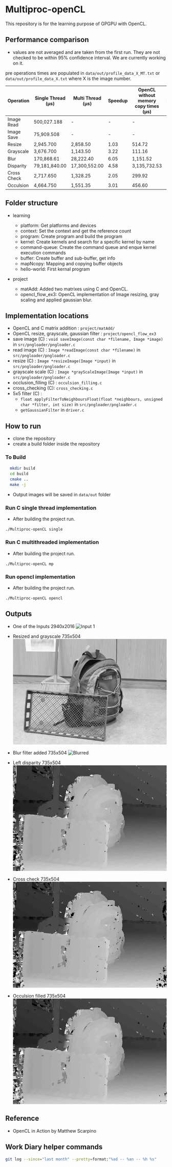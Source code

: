 # Multiproc-openCL

This repository is for the learning purpose of GPGPU with OpenCL.

## Performance comparison

-   values are not averaged and are taken from the first run. They are not checked to be within 95% confidence interval.
    We are currently working on it.

pre operations times are populated in `data/out/profile_data_X_MT.txt` or `data/out/profile_data_X.txt` where X is the image number.

| Operation   | Single Thread (μs) | Multi Thread (μs) | Speedup | OpenCL without memory copy times (μs) | Speedup |
| ----------- | ------------------ | ----------------- | ------- | ------------------------------------- | ------- |
| Image Read  | 500,027.188        | -                 | -       | -                                     | -       |
| Image Save  | 75,909.508         | -                 | -       | -                                     | -       |
| Resize      | 2,945.700          | 2,858.50          | 1.03    | 514.72                                | 5.7     |
| Grayscale   | 3,676.700          | 1,143.50          | 3.22    | 111.16                                | 33.1    |
| Blur        | 170,868.61         | 28,222.40         | 6.05    | 1,151.52                              | 148.4   |
| Disparity   | 79,181,840.00      | 17,300,552.00     | 4.58    | 3,135,732.53                          | 25.3    |
| Cross Check | 2,717.650          | 1,328.25          | 2.05    | 299.92                                | 9.1     |
| Occulsion   | 4,664.750          | 1,551.35          | 3.01    | 456.60                                | 10.2    |

## Folder structure

-   learning

    -   platform: Get platforms and devices
    -   context: Set the context and get the reference count
    -   program: Create program and build the program
    -   kernel: Create kernels and search for a specific kernel by name
    -   command-queue: Create the command queue and enque kernel execution commands
    -   buffer: Create buffer and sub-buffer, get info
    -   mapNcopy: Mapping and copying buffer objects
    -   hello-world: First kernal program

-   project
    -   matAdd: Added two matrixes using C and OpenCL.
    -   opencl_flow_ex3: OpenCL implementation of Image resizing, gray scaling and applied gaussian blur.

## Implementation locations

-   OpenCL and C matrix addition : `project/matAdd/`
-   OpenCL resize, grayscale, gaussian filter : `project/opencl_flow_ex3`
-   save image (C) : `void saveImage(const char *filename, Image *image)` in `src/pngloader/pngloader.c`
-   read image (C) : `Image *readImage(const char *filename)` in `src/pngloader/pngloader.c`
-   resize (C) : `Image *resizeImage(Image *input)` in `src/pngloader/pngloader.c`
-   grayscale scale (C) : `Image *grayScaleImage(Image *input)` in `src/pngloader/pngloader.c`
-   occlusion_filling (C) : `occulsion_filling.c`
-   cross_checking (C): `cross_checking.c`
-   5x5 filter (C) :
    -   `float applyFilterToNeighboursFloat(float *neighbours, unsigned char *filter, int size)` in `src/pngloader/pngloader.c`
    -   `getGaussianFilter` in `driver.c`

## How to run

-   clone the repository
-   create a build folder inside the repository

### To Build

```bash
  mkdir build
  cd build
  cmake ..
  make -j
```

-   Output images will be saved in `data/out` folder

### Run C single thread implementation

-   After building the project run.

`./Multiproc-openCL single`

### Run C multithreaded implementation

-   After building the project run.

`./Multiproc-openCL mp`

### Run opencl implementation

-   After building the project run.

`./Multiproc-openCL opencl`

## Outputs

-   One of the Inputs 2940x2016
    ![Input 1](data/sample/im0.png)

-   Resized and grayscale 735x504
    ![Scaled down grayscale](docs/image_0_bw.png)

-   Blur filter added 735x504
    ![Blurred](docs/image_0_bw_blurred.png)

-   Left disparity 735x504
    ![Blurred](docs/image_left_disparity.png)

-   Cross check 735x504
    ![Blurred](docs/image_cross_checking_LEFT.png)

-   Occulsion filled 735x504
    ![Output](docs/image_occulsion_filed_LEFT.png)

## Reference

-   OpenCL in Action by Matthew Scarpino


## Work Diary helper commands

```bash
git log --since="last month" --pretty=format:"%ad -- %an -- %h %s"
```

